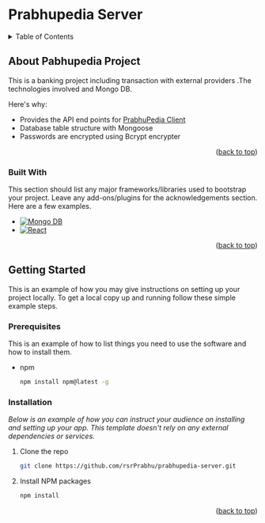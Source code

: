 # Prabhupedia Server


<!-- TABLE OF CONTENTS -->
<details>
  <summary>Table of Contents</summary>
  <ol>
    <li>
      <a href="#about-the-project">About PrabhuPedia Project</a>
      <ul>
        <li><a href="#built-with">Built With</a></li>
      </ul>
    </li>
    <li>
      <a href="#getting-started">Getting Started</a>
      <ul>
        <li><a href="#prerequisites">Prerequisites</a></li>
        <li><a href="#installation">Installation</a></li>
      </ul>
    </li> 
  </ol>
</details> 

<!-- ABOUT THE PROJECT -->
## About Pabhupedia Project

This is a banking project including transaction with external providers .The technologies involved and Mongo DB.

Here's why:
* Provides the API end points for [PrabhuPedia Client](https://github.com/rsrPrabhu/prabhupedia-client)
* Database table structure with Mongoose
* Passwords are encrypted using Bcrypt encrypter
  
<p align="right">(<a href="#readme-top">back to top</a>)</p> 


### Built With

This section should list any major frameworks/libraries used to bootstrap your project. Leave any add-ons/plugins for the acknowledgements section. Here are a few examples.

* [![Mongo DB][Mongo_DB]][MongoDB-url]
* [![React][React.js]][React-url]  

<p align="right">(<a href="#readme-top">back to top</a>)</p>



<!-- GETTING STARTED -->
## Getting Started

This is an example of how you may give instructions on setting up your project locally.
To get a local copy up and running follow these simple example steps.

### Prerequisites

This is an example of how to list things you need to use the software and how to install them.
* npm
  ```sh
  npm install npm@latest -g
  ```

### Installation

_Below is an example of how you can instruct your audience on installing and setting up your app. This template doesn't rely on any external dependencies or services._
 
1. Clone the repo
   ```sh
   git clone https://github.com/rsrPrabhu/prabhupedia-server.git
   ```
2. Install NPM packages
   ```sh
   npm install
   ```
   
<p align="right">(<a href="#readme-top">back to top</a>)</p>
 
<!-- ACKNOWLEDGMENTS -->
<!-- ## Acknowledgments

Use this space to list resources you find helpful and would like to give credit to. I've included a few of my favorites to kick things off!

* [NEXT Js](https://nextjs.org/docs/getting-started/installation)
* [Mongo DB](https://www.mongodb.com/)
* [Next Auth](https://next-auth.js.org/)
* [Prisma](https://www.prisma.io/)
* [React Js](https://react.dev/learn/describing-the-ui) 

<p align="right">(<a href="#readme-top">back to top</a>)</p>  -->



<!-- MARKDOWN LINKS & IMAGES -->
<!-- https://www.markdownguide.org/basic-syntax/#reference-style-links -->
 
[forks-shield]: https://img.shields.io/github/forks/othneildrew/Best-README-Template.svg?style=for-the-badge
[forks-url]: https://github.com/othneildrew/Best-README-Template/network/members
[stars-shield]: https://img.shields.io/github/stars/othneildrew/Best-README-Template.svg?style=for-the-badge
[stars-url]: https://github.com/othneildrew/Best-README-Template/stargazers
[issues-shield]: https://img.shields.io/github/issues/othneildrew/Best-README-Template.svg?style=for-the-badge
[issues-url]: https://github.com/othneildrew/Best-README-Template/issues
[license-shield]: https://img.shields.io/github/license/othneildrew/Best-README-Template.svg?style=for-the-badge
[license-url]: https://github.com/othneildrew/Best-README-Template/blob/master/LICENSE.txt
[linkedin-shield]: https://img.shields.io/badge/-LinkedIn-black.svg?style=for-the-badge&logo=linkedin&colorB=555
[linkedin-url]: https://linkedin.com/in/othneildrew
[product-screenshot]: images/screenshot.png

[ShadeCn]: https://img.shields.io/badge/ShadeCn-000000?style=for-the-badge
[ShadeCn-url]: https://ui.shadcn.com/docs/installation
[NextAuth]: https://img.shields.io/badge/NextAuth-000000?style=for-the-badge
[NextAuth-url]: https://next-auth.js.org/
[Bcrypt]: https://img.shields.io/badge/Bcrypt-000000?style=for-the-badge
[Bcrypt-url]: https://next-auth.js.org/
[Zod]: https://img.shields.io/badge/zod-000000?style=for-the-badge
[Zod-url]: https://next-auth.js.org/
[Prisma]: https://img.shields.io/badge/prisma-000000?style=for-the-badge&logo=prisma&logoColor=white
[Prisma-url]: https://tailwindcss.com/docs/installation
[Angular]: https://img.shields.io/badge/Angular-000000?style=for-the-badge&logo=angular&logoColor=red
[Angular-url]: https://tailwindcss.com/docs/installation
[Tailwind]: https://img.shields.io/badge/Tailwind-000000?style=for-the-badge&logo=tailwindcss&logoColor=white
[Tailwind-url]: https://tailwindcss.com/docs/installation
[Mongo_DB]: https://img.shields.io/badge/MongoDB-000000?style=for-the-badge&logo=mongodb&logoColor=white
[MongoDB-url]: https://www.mongodb.com/
[Next.js]: https://img.shields.io/badge/next.js-000000?style=for-the-badge&logo=nextdotjs&logoColor=white
[Next-url]: https://nextjs.org/
[React.js]: https://img.shields.io/badge/React-20232A?style=for-the-badge&logo=react&logoColor=61DAFB
[React-url]: https://reactjs.org/  
  
